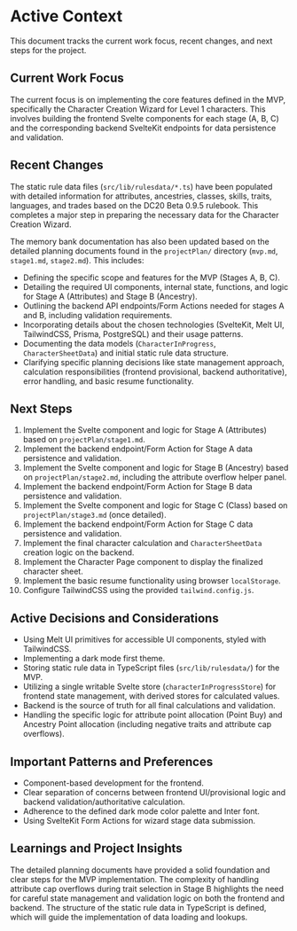 # Active Context

This document tracks the current work focus, recent changes, and next steps for the project.

## Current Work Focus

The current focus is on implementing the core features defined in the MVP, specifically the Character Creation Wizard for Level 1 characters. This involves building the frontend Svelte components for each stage (A, B, C) and the corresponding backend SvelteKit endpoints for data persistence and validation.

## Recent Changes

The static rule data files (`src/lib/rulesdata/*.ts`) have been populated with detailed information for attributes, ancestries, classes, skills, traits, languages, and trades based on the DC20 Beta 0.9.5 rulebook. This completes a major step in preparing the necessary data for the Character Creation Wizard.

The memory bank documentation has also been updated based on the detailed planning documents found in the `projectPlan/` directory (`mvp.md`, `stage1.md`, `stage2.md`). This includes:
- Defining the specific scope and features for the MVP (Stages A, B, C).
- Detailing the required UI components, internal state, functions, and logic for Stage A (Attributes) and Stage B (Ancestry).
- Outlining the backend API endpoints/Form Actions needed for stages A and B, including validation requirements.
- Incorporating details about the chosen technologies (SvelteKit, Melt UI, TailwindCSS, Prisma, PostgreSQL) and their usage patterns.
- Documenting the data models (`CharacterInProgress`, `CharacterSheetData`) and initial static rule data structure.
- Clarifying specific planning decisions like state management approach, calculation responsibilities (frontend provisional, backend authoritative), error handling, and basic resume functionality.

## Next Steps

1.  Implement the Svelte component and logic for Stage A (Attributes) based on `projectPlan/stage1.md`.
2.  Implement the backend endpoint/Form Action for Stage A data persistence and validation.
3.  Implement the Svelte component and logic for Stage B (Ancestry) based on `projectPlan/stage2.md`, including the attribute overflow helper panel.
4.  Implement the backend endpoint/Form Action for Stage B data persistence and validation.
5.  Implement the Svelte component and logic for Stage C (Class) based on `projectPlan/stage3.md` (once detailed).
6.  Implement the backend endpoint/Form Action for Stage C data persistence and validation.
7.  Implement the final character calculation and `CharacterSheetData` creation logic on the backend.
8.  Implement the Character Page component to display the finalized character sheet.
9.  Implement the basic resume functionality using browser `localStorage`.
10. Configure TailwindCSS using the provided `tailwind.config.js`.

## Active Decisions and Considerations

- Using Melt UI primitives for accessible UI components, styled with TailwindCSS.
- Implementing a dark mode first theme.
- Storing static rule data in TypeScript files (`src/lib/rulesdata/`) for the MVP.
- Utilizing a single writable Svelte store (`characterInProgressStore`) for frontend state management, with derived stores for calculated values.
- Backend is the source of truth for all final calculations and validation.
- Handling the specific logic for attribute point allocation (Point Buy) and Ancestry Point allocation (including negative traits and attribute cap overflows).

## Important Patterns and Preferences

- Component-based development for the frontend.
- Clear separation of concerns between frontend UI/provisional logic and backend validation/authoritative calculation.
- Adherence to the defined dark mode color palette and Inter font.
- Using SvelteKit Form Actions for wizard stage data submission.

## Learnings and Project Insights

The detailed planning documents have provided a solid foundation and clear steps for the MVP implementation. The complexity of handling attribute cap overflows during trait selection in Stage B highlights the need for careful state management and validation logic on both the frontend and backend. The structure of the static rule data in TypeScript is defined, which will guide the implementation of data loading and lookups.
